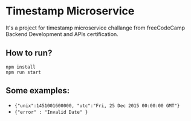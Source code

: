 # Timestamp Microservice 

It's a project for timestamp microservice challange from freeCodeCamp Backend Development and APIs certification.

## How to run?
```
npm install
npm run start
```

## Some examples:
* `{"unix":1451001600000, "utc":"Fri, 25 Dec 2015 00:00:00 GMT"}`
* `{"error" : "Invalid Date" }`
